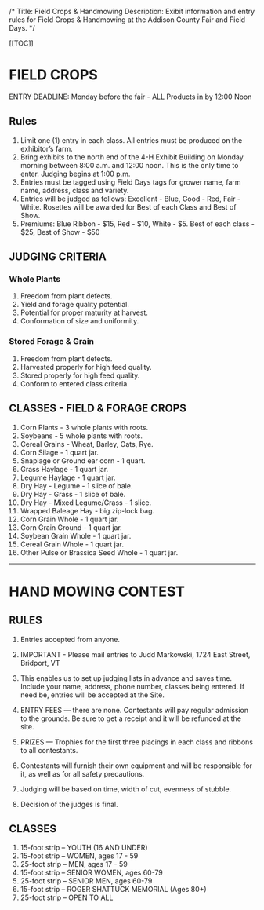 /*
Title: Field Crops & Handmowing 
Description: Exibit information and entry rules for Field Crops & Handmowing at the Addison County Fair and Field Days.
*/

[[TOC]]


# FIELD CROPS

ENTRY DEADLINE: Monday before the fair - ALL Products in by 12:00 Noon

## Rules
1. Limit one (1) entry in each class. All entries must be produced on the exhibitor’s farm.
2. Bring exhibits to the north end of the 4-H Exhibit Building on Monday morning between
8:00 a.m. and 12:00 noon. This is the only time to enter. Judging begins at 1:00 p.m.
3. Entries must be tagged using Field Days tags for grower name, farm name, address, class
and variety.
4. Entries will be judged as follows: Excellent - Blue, Good - Red, Fair - White. Rosettes will
be awarded for Best of each Class and Best of Show.
5. Premiums: Blue Ribbon - $15, Red - $10, White - $5. Best of each class - $25, Best of
Show - $50

## JUDGING CRITERIA
### Whole Plants
1. Freedom from plant defects.
1. Yield and forage quality potential.
1. Potential for proper maturity at harvest.
1. Conformation of size and uniformity.
### Stored Forage & Grain
1. Freedom from plant defects.
1. Harvested properly for high feed quality.
1. Stored properly for high feed quality.
1. Conform to entered class criteria.

## CLASSES - FIELD & FORAGE CROPS
1. Corn Plants - 3 whole plants with roots.
2. Soybeans - 5 whole plants with roots.
3. Cereal Grains - Wheat, Barley, Oats, Rye.
4. Corn Silage - 1 quart jar.
5. Snaplage or Ground ear corn - 1 quart.
6. Grass Haylage - 1 quart jar.
7. Legume Haylage - 1 quart jar.
8. Dry Hay - Legume - 1 slice of bale.
9. Dry Hay - Grass - 1 slice of bale.
10. Dry Hay - Mixed Legume/Grass - 1 slice.
11. Wrapped Baleage Hay - big zip-lock bag.
12. Corn Grain Whole - 1 quart jar.
13. Corn Grain Ground - 1 quart jar.
14. Soybean Grain Whole - 1 quart jar.
15. Cereal Grain Whole - 1 quart jar.
16. Other Pulse or Brassica Seed Whole - 1 quart jar.

---

# HAND MOWING CONTEST
## RULES

1. Entries accepted from anyone.
2. IMPORTANT - Please mail entries to Judd Markowski, 1724 East Street, Bridport, VT
05734. This enables us to set up judging lists in advance and saves time. Include your
name, address, phone number, classes being entered. If need be, entries will be accepted
at the Site.
3. ENTRY FEES — there are none. Contestants will pay regular admission to the grounds.
Be sure to get a receipt and it will be refunded at the site.
4. PRIZES — Trophies for the first three placings in each class and ribbons to all contestants.
5. Contestants will furnish their own equipment and will be responsible for it, as well as for
all safety precautions.

6. Judging will be based on time, width of cut, evenness of stubble.
7. Decision of the judges is final.

## CLASSES

1. 15-foot strip – YOUTH (16 AND UNDER)
1. 15-foot strip – WOMEN, ages 17 - 59
1. 25-foot strip – MEN, ages 17 - 59
1. 15-foot strip – SENIOR WOMEN, ages 60-79
1. 25-foot strip – SENIOR MEN, ages 60-79
1. 15-foot strip – ROGER SHATTUCK MEMORIAL (Ages 80+)
7. 25-foot strip – OPEN TO ALL


